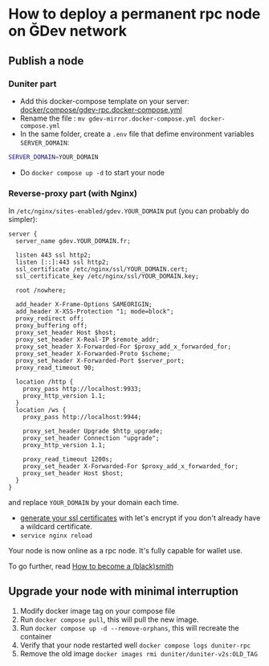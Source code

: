 # How to deploy a permanent rpc node on ĞDev network

## Publish a node

### Duniter part

- Add this docker-compose template on your server:
  [docker/compose/gdev-rpc.docker-compose.yml](https://git.duniter.org/nodes/rust/duniter-v2s/-/blob/master/docker/compose/gdev-mirror.docker-compose.yml)
- Rename the file : `mv gdev-mirror.docker-compose.yml docker-compose.yml`
- In the same folder, create a `.env` file that defime environment variables `SERVER_DOMAIN`:

```bash
SERVER_DOMAIN=YOUR_DOMAIN
```

- Do `docker compose up -d` to start your node

### Reverse-proxy part (with Nginx)

In `/etc/nginx/sites-enabled/gdev.YOUR_DOMAIN` put (you can probably do simpler):

```nginx
server {
  server_name gdev.YOUR_DOMAIN.fr;

  listen 443 ssl http2;
  listen [::]:443 ssl http2;
  ssl_certificate /etc/nginx/ssl/YOUR_DOMAIN.cert;
  ssl_certificate_key /etc/nginx/ssl/YOUR_DOMAIN.key;

  root /nowhere;

  add_header X-Frame-Options SAMEORIGIN;
  add_header X-XSS-Protection "1; mode=block";
  proxy_redirect off;
  proxy_buffering off;
  proxy_set_header Host $host;
  proxy_set_header X-Real-IP $remote_addr;
  proxy_set_header X-Forwarded-For $proxy_add_x_forwarded_for;
  proxy_set_header X-Forwarded-Proto $scheme;
  proxy_set_header X-Forwarded-Port $server_port;
  proxy_read_timeout 90;

  location /http {
    proxy_pass http://localhost:9933;
    proxy_http_version 1.1;
  }
  location /ws {
    proxy_pass http://localhost:9944;

    proxy_set_header Upgrade $http_upgrade;
    proxy_set_header Connection "upgrade";
    proxy_http_version 1.1;

    proxy_read_timeout 1200s;
    proxy_set_header X-Forwarded-For $proxy_add_x_forwarded_for;
    proxy_set_header Host $host;
  }
}
```

and replace `YOUR_DOMAIN` by your domain each time.

- [generate your ssl certificates](https://github.com/acmesh-official/acme.sh) with let's encrypt
  if you don't already have a wildcard certificate.
- `service nginx reload`

Your node is now online as a rpc node. It's fully capable for wallet use.

To go further, read [How to become a (black)smith](./smith.md)

## Upgrade your node with minimal interruption

1. Modify docker image tag on your compose file
2. Run `docker compose pull`, this will pull the new image.
3. Run `docker compose up -d --remove-orphans`, this will recreate the container
4. Verify that your node restarted well `docker compose logs duniter-rpc`
5. Remove the old image `docker images rmi duniter/duniter-v2s:OLD_TAG`
